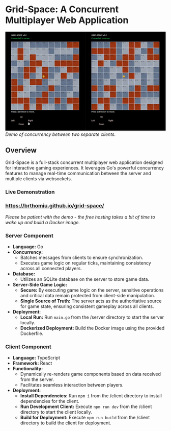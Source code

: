 # Grid-Space: A Concurrent Multiplayer Web Application

<img src="gridGifSmall.gif" />
<em>Demo of concurrency between two separate clients.</em>

## Overview
Grid-Space is a full-stack concurrent multiplayer web application designed for interactive gaming experiences. It leverages Go's powerful concurrency features to manage real-time communication between the server and multiple clients via websockets.

### Live Demonstration
### <strong>https://brthomiu.github.io/grid-space/</strong>

<em>Please be patient with the demo - the free hosting takes a bit of time to wake up and build a Docker image.</em>

### Server Component
- **Language:** Go
- **Concurrency:**
    - Batches messages from clients to ensure synchronization.
    - Executes game logic on regular ticks, maintaining consistency across all connected players.
- **Database:**
    - Utilizes an SQLite database on the server to store game data.
- **Server-Side Game Logic:**
    - **Secure:** By executing game logic on the server, sensitive operations and critical data remain protected from client-side manipulation.
    - **Single Source of Truth:** The server acts as the authoritative source for game state, ensuring consistent gameplay across all clients.
- **Deployment:**
    - **Local Run:** Run `main.go` from the /server directory to start the server locally.
    - **Dockerized Deployment:** Build the Docker image using the provided Dockerfile.

### Client Component
- **Language:** TypeScript
- **Framework:** React
- **Functionality:**
    - Dynamically re-renders game components based on data received from the server.
    - Facilitates seamless interaction between players.
- **Deployment:**
    - **Install Dependencies:** Run `npm i` from the /client directory to install dependencies for the client.
    - **Run Development Client:** Execute `npm run dev` from the /client directory to start the client locally.
    - **Build for Deployment:** Execute `npm run build` from the /client directory to build the client for deployment.
